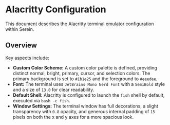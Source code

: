 # Alacritty Configuration

This document describes the Alacritty terminal emulator configuration within Serein.

## Overview

Key aspects include:

*   **Custom Color Scheme:** A custom color palette is defined, providing distinct normal, bright, primary, cursor, and selection colors. The primary background is set to `#1b1e25` and the foreground to `#eeedee`.
*   **Font:** The terminal uses `JetBrains Mono Nerd Font` with a `SemiBold` style and a size of `13.0` for clear readability.
*   **Default Shell:** Alacritty is configured to launch the `fish` shell by default, executed via `bash -c fish`.
*   **Window Settings:** The terminal window has full decorations, a slight transparency with `0.8` opacity, and generous internal padding of `15` pixels on both the x and y axes for a more spacious look.

